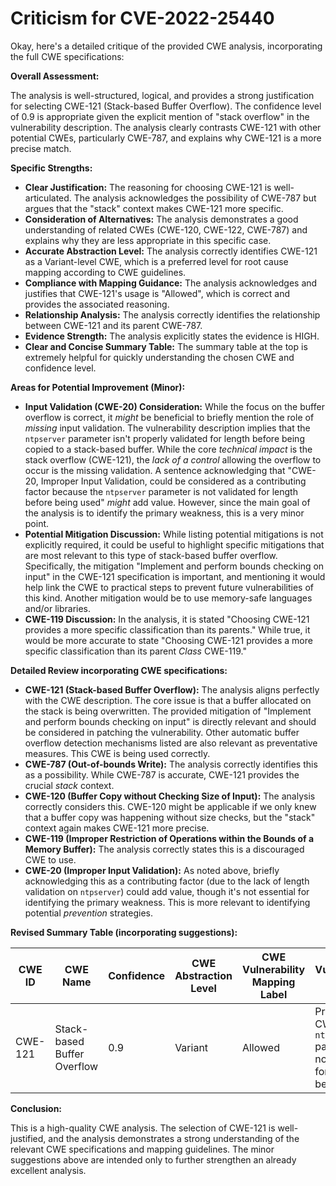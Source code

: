 # Criticism for CVE-2022-25440

Okay, here's a detailed critique of the provided CWE analysis, incorporating the full CWE specifications:

**Overall Assessment:**

The analysis is well-structured, logical, and provides a strong justification for selecting CWE-121 (Stack-based Buffer Overflow). The confidence level of 0.9 is appropriate given the explicit mention of "stack overflow" in the vulnerability description. The analysis clearly contrasts CWE-121 with other potential CWEs, particularly CWE-787, and explains why CWE-121 is a more precise match.

**Specific Strengths:**

*   **Clear Justification:** The reasoning for choosing CWE-121 is well-articulated. The analysis acknowledges the possibility of CWE-787 but argues that the "stack" context makes CWE-121 more specific.
*   **Consideration of Alternatives:** The analysis demonstrates a good understanding of related CWEs (CWE-120, CWE-122, CWE-787) and explains why they are less appropriate in this specific case.
*   **Accurate Abstraction Level:**  The analysis correctly identifies CWE-121 as a Variant-level CWE, which is a preferred level for root cause mapping according to CWE guidelines.
*   **Compliance with Mapping Guidance:** The analysis acknowledges and justifies that CWE-121's usage is "Allowed", which is correct and provides the associated reasoning.
*   **Relationship Analysis:** The analysis correctly identifies the relationship between CWE-121 and its parent CWE-787.
*   **Evidence Strength:**  The analysis explicitly states the evidence is HIGH.
*   **Clear and Concise Summary Table:** The summary table at the top is extremely helpful for quickly understanding the chosen CWE and confidence level.

**Areas for Potential Improvement (Minor):**

*   **Input Validation (CWE-20) Consideration:** While the focus on the buffer overflow is correct, it *might* be beneficial to briefly mention the role of *missing* input validation.  The vulnerability description implies that the `ntpserver` parameter isn't properly validated for length before being copied to a stack-based buffer. While the core *technical impact* is the stack overflow (CWE-121), the *lack of a control* allowing the overflow to occur is the missing validation.  A sentence acknowledging that "CWE-20, Improper Input Validation, could be considered as a contributing factor because the `ntpserver` parameter is not validated for length before being used" *might* add value. However, since the main goal of the analysis is to identify the primary weakness, this is a very minor point.
*   **Potential Mitigation Discussion:** While listing potential mitigations is not explicitly required, it could be useful to highlight specific mitigations that are most relevant to this type of stack-based buffer overflow. Specifically, the mitigation "Implement and perform bounds checking on input" in the CWE-121 specification is important, and mentioning it would help link the CWE to practical steps to prevent future vulnerabilities of this kind. Another mitigation would be to use memory-safe languages and/or libraries.
*   **CWE-119 Discussion:** In the analysis, it is stated "Choosing CWE-121 provides a more specific classification than its parents." While true, it would be more accurate to state "Choosing CWE-121 provides a more specific classification than its parent *Class* CWE-119."

**Detailed Review incorporating CWE specifications:**

*   **CWE-121 (Stack-based Buffer Overflow):** The analysis aligns perfectly with the CWE description. The core issue is that a buffer allocated on the stack is being overwritten. The provided mitigation of "Implement and perform bounds checking on input" is directly relevant and should be considered in patching the vulnerability. Other automatic buffer overflow detection mechanisms listed are also relevant as preventative measures. This CWE is being used correctly.
*   **CWE-787 (Out-of-bounds Write):**  The analysis correctly identifies this as a possibility. While CWE-787 is accurate, CWE-121 provides the crucial *stack* context.
*   **CWE-120 (Buffer Copy without Checking Size of Input):** The analysis correctly considers this. CWE-120 might be applicable if we only knew that a buffer copy was happening without size checks, but the "stack" context again makes CWE-121 more precise.
*   **CWE-119 (Improper Restriction of Operations within the Bounds of a Memory Buffer):** The analysis correctly states this is a discouraged CWE to use.
*   **CWE-20 (Improper Input Validation):** As noted above, briefly acknowledging this as a contributing factor (due to the lack of length validation on `ntpserver`) could add value, though it's not essential for identifying the primary weakness. This is more relevant to identifying potential *prevention* strategies.

**Revised Summary Table (incorporating suggestions):**

| CWE ID | CWE Name | Confidence | CWE Abstraction Level | CWE Vulnerability Mapping Label | CWE-Vulnerability Mapping Notes |
|---|---|---|---|---|---|
| CWE-121 | Stack-based Buffer Overflow | 0.9 | Variant | Allowed | Primary CWE. `ntpserver` parameter not validated for length before use. |

**Conclusion:**

This is a high-quality CWE analysis. The selection of CWE-121 is well-justified, and the analysis demonstrates a strong understanding of the relevant CWE specifications and mapping guidelines. The minor suggestions above are intended only to further strengthen an already excellent analysis.